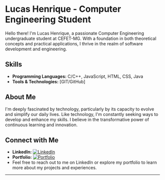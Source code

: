 # Lucas Henrique - Computer Engineering Student

Hello there! I'm Lucas Henrique, a passionate Computer Engineering undergraduate student at CEFET-MG. With a foundation in both theoretical concepts and practical applications, I thrive in the realm of software development and engineering.

## Skills
- **Programming Languages:** C/C++, JavaScript, HTML, CSS, Java
- **Tools & Technologies:** [GIT/GitHub]

## About Me
I'm deeply fascinated by technology, particularly by its capacity to evolve and simplify our daily lives.  Like technology, I'm constantly seeking ways to develop and enhance my skills. I believe in the transformative power of continuous learning and innovation. 

## Connect with Me
- **LinkedIn:** [![LinkedIn](https://img.shields.io/badge/LinkedIn-Connect-blue)](https://www.linkedin.com/in/lucashfs/)
- **Portfolio:** [![Portfolio](https://img.shields.io/badge/Portfolio-Visit-green)](https://lkshenrique.github.io/)
- Feel free to reach out to me on LinkedIn or explore my portfolio to learn more about my projects and experiences.
---
<!---
LksHenrique/LksHenrique is a ✨ special ✨ repository because its `README.md` (this file) appears on your GitHub profile.
You can click the Preview link to take a look at your changes.
--->
